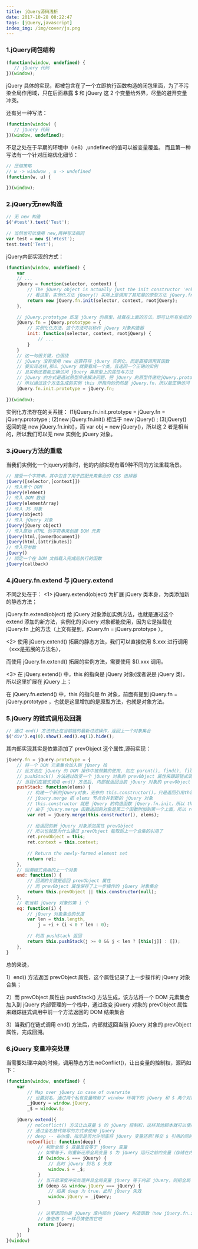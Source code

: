 ```yaml
---
title: jQuery源码浅析
date: 2017-10-28 08:22:47
tags: [jQuery,javascript]
index_img: /img/cover/js.png
---
```


### 1.jQuery闭包结构

```javascript
(function(window, undefined) {
   // jQuery 代码
})(window);
```
jQuery 具体的实现，都被包含在了一个立即执行函数构造的闭包里面，为了不污染全局作用域，只在后面暴露 $ 和 jQuery 这 2 个变量给外界，尽量的避开变量冲突。

还有另一种写法：
```javascript
(function(window) {
   // jQuery 代码
})(window, undefined);
```
不足之处在于早期的环境中（ie8）,undefined的值可以被变量覆盖。
而且第一种写法有一个针对压缩优化细节：
```javascript
// 压缩策略
// w -> windwow , u -> undefined
(function(w, u) {
 
})(window);
```

### 2.jQuery无new构造
```javascript
// 无 new 构造
$('#test').text('Test');
 
// 当然也可以使用 new,两种写法相同
var test = new $('#test');
test.text('Test');
```
jQuery内部实现的方式：
```javascript
(function(window, undefined) {
    var
    // ...
    jQuery = function(selector, context) {
        // The jQuery object is actually just the init constructor 'enhanced'
        // 看这里，实例化方法 jQuery() 实际上是调用了其拓展的原型方法 jQuery.fn.init
        return new jQuery.fn.init(selector, context, rootjQuery);
    },
 
    // jQuery.prototype 即是 jQuery 的原型，挂载在上面的方法，即可让所有生成的 jQuery 对象使用
    jQuery.fn = jQuery.prototype = {
        // 实例化化方法，这个方法可以称作 jQuery 对象构造器
        init: function(selector, context, rootjQuery) {
            // ...
        }
    }
    // 这一句很关键，也很绕
    // jQuery 没有使用 new 运算符将 jQuery 实例化，而是直接调用其函数
    // 要实现这样,那么 jQuery 就要看成一个类，且返回一个正确的实例
    // 且实例还要能正确访问 jQuery 类原型上的属性与方法
    // jQuery 的方式是通过原型传递解决问题，把 jQuery 的原型传递给jQuery.prototype.init.prototype
    // 所以通过这个方法生成的实例 this 所指向的仍然是 jQuery.fn，所以能正确访问 jQuery 类原型上的属性与方法
    jQuery.fn.init.prototype = jQuery.fn;
 
})(window);
```
实例化方法存在的关系链：
(1)jQuery.fn.init.prototype = jQuery.fn = jQuery.prototype ;
(2)new jQuery.fn.init() 相当于 new jQuery() ;
(3)jQuery() 返回的是 new jQuery.fn.init()，而 var obj = new jQuery()，所以这 2 者是相当的，所以我们可以无 new 实例化 jQuery 对象。

### 3.jQuery方法的重载
当我们实例化一个jquery对象时，他的内部实现有着9种不同的方法重载场景。
```javascript
// 接受一个字符串，其中包含了用于匹配元素集合的 CSS 选择器
jQuery([selector,[context]])
// 传入单个 DOM
jQuery(element)
// 传入 DOM 数组
jQuery(elementArray)
// 传入 JS 对象
jQuery(object)
// 传入 jQuery 对象
jQuery(jQuery object)
// 传入原始 HTML 的字符串来创建 DOM 元素
jQuery(html,[ownerDocument])
jQuery(html,[attributes])
// 传入空参数
jQuery()
// 绑定一个在 DOM 文档载入完成后执行的函数
jQuery(callback)
```

### 4.jQuery.fn.extend 与 jQuery.extend
不同之处在于：
<1>
jQuery.extend(object) 为扩展 jQuery 类本身，为类添加新的静态方法；

jQuery.fn.extend(object) 给 jQuery 对象添加实例方法，也就是通过这个 extend 添加的新方法，实例化的 jQuery 对象都能使用，因为它是挂载在 jQuery.fn 上的方法（上文有提到，jQuery.fn = jQuery.prototype ）。 

<2>
使用 jQuery.extend() 拓展的静态方法，我们可以直接使用 $.xxx 进行调用（xxx是拓展的方法名），

而使用 jQuery.fn.extend() 拓展的实例方法，需要使用 $().xxx 调用。

<3>
在 jQuery.extend() 中，this 的指向是 jQuery 对象(或者说是 jQuery 类)，所以这里扩展在 jQuery 上；

在 jQuery.fn.extend() 中，this 的指向是 fn 对象，前面有提到 jQuery.fn = jQuery.prototype ，也就是这里增加的是原型方法，也就是对象方法。


### 5.jQuery 的链式调用及回溯
```javascript
// 通过 end() 方法终止在当前链的最新过滤操作，返回上一个对象集合
$('div').eq(0).show().end().eq(1).hide();

```
其内部实现其实是依靠添加了 prevObject 这个属性,源码实现：
```javascript
jQuery.fn = jQuery.prototype = {
    // 将一个 DOM 元素集合加入到 jQuery 栈
    // 此方法在 jQuery 的 DOM 操作中被频繁的使用, 如在 parent(), find(), filter() 中
    // pushStack() 方法通过改变一个 jQuery 对象的 prevObject 属性来跟踪链式调用中前一个方法返回的 DOM 结果集合
    // 当我们在链式调用 end() 方法后, 内部就返回当前 jQuery 对象的 prevObject 属性
    pushStack: function(elems) {
        // 构建一个新的jQuery对象，无参的 this.constructor()，只是返回引用this
        // jQuery.merge 把 elems 节点合并到新的 jQuery 对象
        // this.constructor 就是 jQuery 的构造函数 jQuery.fn.init，所以 this.constructor() 返回一个 jQuery 对象
        // 由于 jQuery.merge 函数返回的对象是第二个函数附加到第一个上面，所以 ret 也是一个 jQuery 对象，这里可以解释为什么 pushStack 出入的 DOM 对象也可以用 CSS 方法进行操作
        var ret = jQuery.merge(this.constructor(), elems);
 
        // 给返回的新 jQuery 对象添加属性 prevObject
        // 所以也就是为什么通过 prevObject 能取到上一个合集的引用了
        ret.prevObject = this;
        ret.context = this.context;
 
        // Return the newly-formed element set
        return ret;
    },
    // 回溯链式调用的上一个对象
    end: function() {
        // 回溯的关键是返回 prevObject 属性
        // 而 prevObject 属性保存了上一步操作的 jQuery 对象集合
        return this.prevObject || this.constructor(null);
    },
    // 取当前 jQuery 对象的第 i 个
    eq: function(i) {
        // jQuery 对象集合的长度
        var len = this.length,
            j = +i + (i < 0 ? len : 0);
 
        // 利用 pushStack 返回
        return this.pushStack(j >= 0 && j < len ? [this[j]] : []);
    }, 
}

```
总的来说，

1）end() 方法返回 prevObject 属性，这个属性记录了上一步操作的 jQuery 对象合集；

2）而 prevObject 属性由 pushStack() 方法生成，该方法将一个 DOM 元素集合加入到 jQuery 内部管理的一个栈中，通过改变 jQuery 对象的 prevObject 属性来跟踪链式调用中前一个方法返回的 DOM 结果集合

3）当我们在链式调用 end() 方法后，内部就返回当前 jQuery 对象的 prevObject 属性，完成回溯。


### 6.jQuery 变量冲突处理
当需要处理冲突的时候，调用静态方法 noConflict()，让出变量的控制权，源码如下：
```javascript
(function(window, undefined) {
    var
        // Map over jQuery in case of overwrite
        // 设置别名，通过两个私有变量映射了 window 环境下的 jQuery 和 $ 两个对象，以防止变量被强行覆盖
        _jQuery = window.jQuery,
        _$ = window.$;
 
    jQuery.extend({
        // noConflict() 方法让出变量 $ 的 jQuery 控制权，这样其他脚本就可以使用它了
        // 通过全名替代简写的方式来使用 jQuery
        // deep -- 布尔值，指示是否允许彻底将 jQuery 变量还原(移交 $ 引用的同时是否移交 jQuery 对象本身)
        noConflict: function(deep) {
            // 判断全局 $ 变量是否等于 jQuery 变量
            // 如果等于，则重新还原全局变量 $ 为 jQuery 运行之前的变量（存储在内部变量 _$ 中）
            if (window.$ === jQuery) {
                // 此时 jQuery 别名 $ 失效
                window.$ = _$;
            }
            // 当开启深度冲突处理并且全局变量 jQuery 等于内部 jQuery，则把全局 jQuery 还原成之前的状况
            if (deep && window.jQuery === jQuery) {
                // 如果 deep 为 true，此时 jQuery 失效
                window.jQuery = _jQuery;
            }
 
            // 这里返回的是 jQuery 库内部的 jQuery 构造函数（new jQuery.fn.init()）
            // 像使用 $ 一样尽情使用它吧
            return jQuery;
        }
    })
}(window)
```




